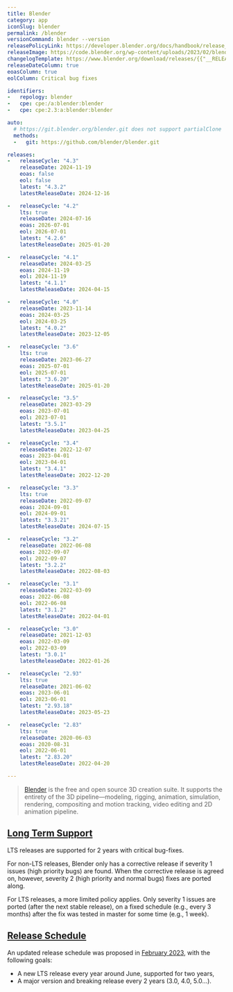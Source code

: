 ```yaml
---
title: Blender
category: app
iconSlug: blender
permalink: /blender
versionCommand: blender --version
releasePolicyLink: https://developer.blender.org/docs/handbook/release_process/release_cycle/
releaseImage: https://code.blender.org/wp-content/uploads/2023/02/blender-release-schedule-2023.png
changelogTemplate: https://www.blender.org/download/releases/{{"__RELEASE_CYCLE__" | replace:'.','-'}}/
releaseDateColumn: true
eoasColumn: true
eolColumn: Critical bug fixes

identifiers:
-   repology: blender
-   cpe: cpe:/a:blender:blender
-   cpe: cpe:2.3:a:blender:blender

auto:
  # https://git.blender.org/blender.git does not support partialClone
  methods:
  -   git: https://github.com/blender/blender.git

releases:
-   releaseCycle: "4.3"
    releaseDate: 2024-11-19
    eoas: false
    eol: false
    latest: "4.3.2"
    latestReleaseDate: 2024-12-16

-   releaseCycle: "4.2"
    lts: true
    releaseDate: 2024-07-16
    eoas: 2026-07-01
    eol: 2026-07-01
    latest: "4.2.6"
    latestReleaseDate: 2025-01-20

-   releaseCycle: "4.1"
    releaseDate: 2024-03-25
    eoas: 2024-11-19
    eol: 2024-11-19
    latest: "4.1.1"
    latestReleaseDate: 2024-04-15

-   releaseCycle: "4.0"
    releaseDate: 2023-11-14
    eoas: 2024-03-25
    eol: 2024-03-25
    latest: "4.0.2"
    latestReleaseDate: 2023-12-05

-   releaseCycle: "3.6"
    lts: true
    releaseDate: 2023-06-27
    eoas: 2025-07-01
    eol: 2025-07-01
    latest: "3.6.20"
    latestReleaseDate: 2025-01-20

-   releaseCycle: "3.5"
    releaseDate: 2023-03-29
    eoas: 2023-07-01
    eol: 2023-07-01
    latest: "3.5.1"
    latestReleaseDate: 2023-04-25

-   releaseCycle: "3.4"
    releaseDate: 2022-12-07
    eoas: 2023-04-01
    eol: 2023-04-01
    latest: "3.4.1"
    latestReleaseDate: 2022-12-20

-   releaseCycle: "3.3"
    lts: true
    releaseDate: 2022-09-07
    eoas: 2024-09-01
    eol: 2024-09-01
    latest: "3.3.21"
    latestReleaseDate: 2024-07-15

-   releaseCycle: "3.2"
    releaseDate: 2022-06-08
    eoas: 2022-09-07
    eol: 2022-09-07
    latest: "3.2.2"
    latestReleaseDate: 2022-08-03

-   releaseCycle: "3.1"
    releaseDate: 2022-03-09
    eoas: 2022-06-08
    eol: 2022-06-08
    latest: "3.1.2"
    latestReleaseDate: 2022-04-01

-   releaseCycle: "3.0"
    releaseDate: 2021-12-03
    eoas: 2022-03-09
    eol: 2022-03-09
    latest: "3.0.1"
    latestReleaseDate: 2022-01-26

-   releaseCycle: "2.93"
    lts: true
    releaseDate: 2021-06-02
    eoas: 2023-06-01
    eol: 2023-06-01
    latest: "2.93.18"
    latestReleaseDate: 2023-05-23

-   releaseCycle: "2.83"
    lts: true
    releaseDate: 2020-06-03
    eoas: 2020-08-31
    eol: 2022-06-01
    latest: "2.83.20"
    latestReleaseDate: 2022-04-20

---
```


> [Blender](https://www.blender.org/) is the free and open source 3D creation suite. It supports the
> entirety of the 3D pipeline—modeling, rigging, animation, simulation, rendering, compositing and
> motion tracking, video editing and 2D animation pipeline.

## [Long Term Support](https://wiki.blender.org/wiki/Process/LTS)

LTS releases are supported for 2 years with critical bug-fixes.

For non-LTS releases, Blender only has a corrective release if severity 1 issues (high
priority bugs) are found. When the corrective release is agreed on, however, severity 2 (high
priority and normal bugs) fixes are ported along.

For LTS releases, a more limited policy applies. Only severity 1 issues are ported (after the
next stable release), on a fixed schedule (e.g., every 3 months) after the fix was tested in master
for some time (e.g., 1 week).

## [Release Schedule](https://code.blender.org/2023/02/blender-release-cycle-update/#new-release-schedule)

An updated release schedule was proposed in [February 2023](https://code.blender.org/2023/02/blender-release-cycle-update/#new-release-schedule),
with the following goals:

- A new LTS release every year around June, supported for two years,
- A major version and breaking release every 2 years (3.0, 4.0, 5.0…).
